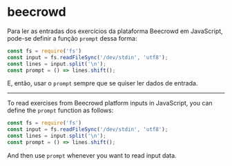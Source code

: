 # beecrowd

Para ler as entradas dos exercícios da plataforma Beecrowd em JavaScript, pode-se definir a função `prompt` dessa forma:

```javascript
const fs = require('fs')
const input = fs.readFileSync('/dev/stdin', 'utf8');
const lines = input.split('\n');
const prompt = () => lines.shift();
```

E, então, usar o `prompt` sempre que se quiser ler dados de entrada.

---

To read exercises from Beecrowd platform inputs in JavaScript, you can define the `prompt` function as follows:

```javascript
const fs = require('fs')
const input = fs.readFileSync('/dev/stdin', 'utf8');
const lines = input.split('\n');
const prompt = () => lines.shift();
```

And then use `prompt` whenever you want to read input data.
